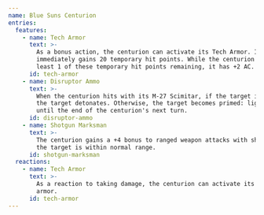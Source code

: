 ```yaml
---
name: Blue Suns Centurion
entries:
  features:
    - name: Tech Armor
      text: >-
        As a bonus action, the centurion can activate its Tech Armor. It
        immediately gains 20 temporary hit points. While the centurion has at
        least 1 of these temporary hit points remaining, it has +2 AC.
      id: tech-armor
    - name: Disruptor Ammo
      text: >-
        When the centurion hits with its M-27 Scimitar, if the target is primed,
        the target detonates. Otherwise, the target becomes primed: lightning
        until the end of the centurion's next turn.
      id: disruptor-ammo
    - name: Shotgun Marksman
      text: >-
        The centurion gains a +4 bonus to ranged weapon attacks with shotguns if
        the target is within normal range.
      id: shotgun-marksman
  reactions:
    - name: Tech Armor
      text: >-
        As a reaction to taking damage, the centurion can activate its tech
        armor.
      id: tech-armor
---
```

